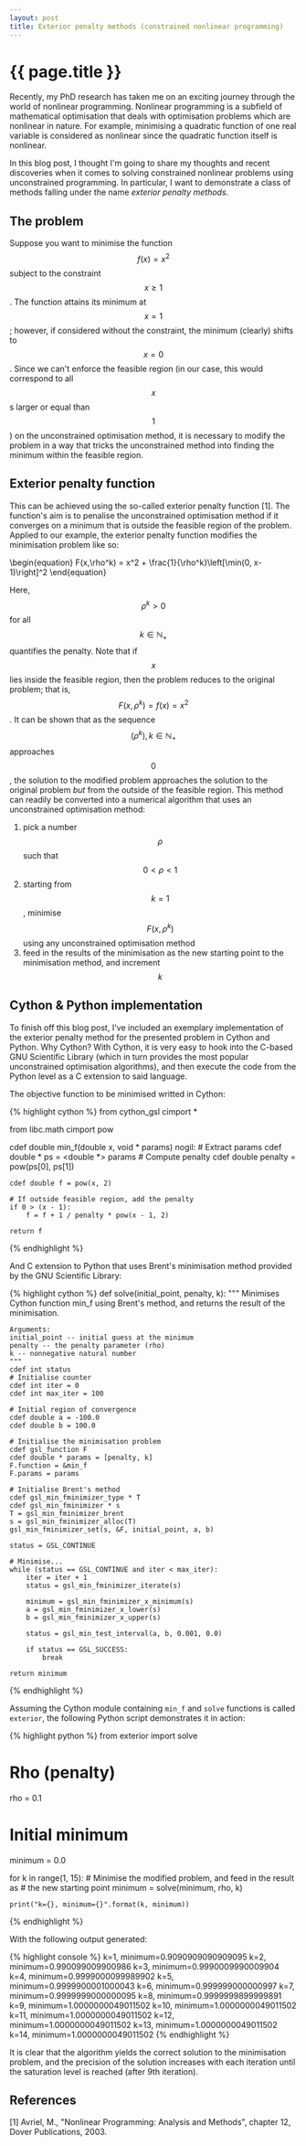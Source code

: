 ```yaml
---
layout: post
title: Exterior penalty methods (constrained nonlinear programming)
---
```


# {{ page.title }}

Recently, my PhD research has taken me on an exciting journey through the world of nonlinear programming. Nonlinear programming is a subfield of mathematical optimisation that deals with optimisation problems which are nonlinear in nature. For example, minimising a quadratic function of one real variable is considered as nonlinear since the quadratic function itself is nonlinear.

In this blog post, I thought I'm going to share my thoughts and recent discoveries when it comes to solving constrained nonlinear problems using unconstrained programming. In particular, I want to demonstrate a class of methods falling under the name *exterior penalty methods*.

## The problem

Suppose you want to minimise the function $$f(x) = x^2$$ subject to the constraint $$x \geq 1$$. The function attains its minimum at $$x = 1$$; however, if considered without the constraint, the minimum (clearly) shifts to $$x = 0$$. Since we can't enforce the feasible region (in our case, this would correspond to all $$x$$s larger or equal than $$1$$) on the unconstrained optimisation method, it is necessary to modify the problem in a way that tricks the unconstrained method into finding the minimum within the feasible region.

## Exterior penalty function

This can be achieved using the so-called exterior penalty function [1]. The function's aim is to penalise the unconstrained optimisation method if it converges on a minimum that is outside the feasible region of the problem. Applied to our example, the exterior penalty function modifies the minimisation problem like so:

\begin{equation}
F(x,\rho^k) = x^2 + \frac{1}{\rho^k}\left[\min(0, x-1)\right]^2
\end{equation}

Here, $$\rho^k > 0$$ for all $$k\in\mathbb{N}_+$$ quantifies the penalty. Note that if $$x$$ lies inside the feasible region, then the problem reduces to the original problem; that is, $$F(x, \rho^k) = f(x) = x^2$$. It can be shown that as the sequence $$(\rho^k), k\in\mathbb{N}_+$$ approaches $$0$$, the solution to the modified problem approaches the solution to the original problem *but* from the outside of the feasible region. This method can readily be converted into a numerical algorithm that uses an unconstrained optimisation method:

1. pick a number $$\rho$$ such that $$0 < \rho < 1$$
2. starting from $$k = 1$$, minimise $$F(x, \rho^k)$$ using any unconstrained optimisation method
3. feed in the results of the minimisation as the new starting point to the minimisation method, and increment $$k$$

## Cython & Python implementation

To finish off this blog post, I've included an exemplary implementation of the exterior penalty method for the presented problem in Cython and Python. Why Cython? With Cython, it is very easy to hook into the C-based GNU Scientific Library (which in turn provides the most popular unconstrained optimisation algorithms), and then execute the code from the Python level as a C extension to said language.

The objective function to be minimised writted in Cython:

{% highlight cython %}
from cython_gsl cimport *

from libc.math cimport pow

cdef double min_f(double x, void * params) nogil:
    # Extract params
    cdef double * ps = <double *> params
    # Compute penalty
    cdef double penalty = pow(ps[0], ps[1])

    cdef double f = pow(x, 2)

    # If outside feasible region, add the penalty
    if 0 > (x - 1):
        f = f + 1 / penalty * pow(x - 1, 2)

    return f
{% endhighlight %}

And C extension to Python that uses Brent's minimisation method provided by the GNU Scientific Library:

{% highlight cython %}
def solve(initial_point, penalty, k):
    """
    Minimises Cython function min_f using Brent's method, and
    returns the result of the minimisation.

    Arguments:
    initial_point -- initial guess at the minimum
    penalty -- the penalty parameter (rho)
    k -- nonnegative natural number
    """
    cdef int status
    # Initialise counter
    cdef int iter = 0
    cdef int max_iter = 100

    # Initial region of convergence
    cdef double a = -100.0
    cdef double b = 100.0

    # Initialise the minimisation problem
    cdef gsl_function F
    cdef double * params = [penalty, k]
    F.function = &min_f
    F.params = params

    # Initialise Brent's method
    cdef gsl_min_fminimizer_type * T
    cdef gsl_min_fminimizer * s
    T = gsl_min_fminimizer_brent
    s = gsl_min_fminimizer_alloc(T)
    gsl_min_fminimizer_set(s, &F, initial_point, a, b)

    status = GSL_CONTINUE

    # Minimise...
    while (status == GSL_CONTINUE and iter < max_iter):
        iter = iter + 1
        status = gsl_min_fminimizer_iterate(s)

        minimum = gsl_min_fminimizer_x_minimum(s)
        a = gsl_min_fminimizer_x_lower(s)
        b = gsl_min_fminimizer_x_upper(s)

        status = gsl_min_test_interval(a, b, 0.001, 0.0)

        if status == GSL_SUCCESS:
            break

    return minimum
{% endhighlight %}

Assuming the Cython module containing `min_f` and `solve` functions is called `exterior`, the following Python script demonstrates it in action:

{% highlight python %}
from exterior import solve

# Rho (penalty)
rho = 0.1
# Initial minimum
minimum = 0.0

for k in range(1, 15):
    # Minimise the modified problem, and feed in the result as
    # the new starting point
    minimum = solve(minimum, rho, k)
    
    print("k={}, minimum={}".format(k, minimum))


{% endhighlight %}

With the following output generated:

{% highlight console %}
k=1, minimum=0.9090909090909095
k=2, minimum=0.990099009900986
k=3, minimum=0.9990009990009904
k=4, minimum=0.9999000099989902
k=5, minimum=0.9999900001000043
k=6, minimum=0.999999000000997
k=7, minimum=0.9999999000000095
k=8, minimum=0.9999999899999891
k=9, minimum=1.0000000049011502
k=10, minimum=1.0000000049011502
k=11, minimum=1.0000000049011502
k=12, minimum=1.0000000049011502
k=13, minimum=1.0000000049011502
k=14, minimum=1.0000000049011502
{% endhighlight %}

It is clear that the algorithm yields the correct solution to the minimisation problem, and the precision of the solution increases with each iteration until the saturation level is reached (after 9th iteration).

## References

[1] Avriel, M., "Nonlinear Programming: Analysis and Methods", chapter 12, Dover Publications, 2003.
